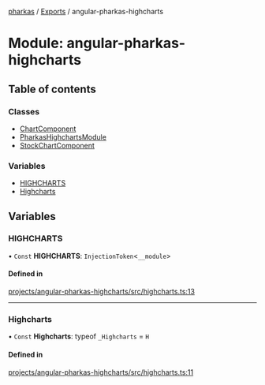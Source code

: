[pharkas](../README.md) / [Exports](../modules.md) / angular-pharkas-highcharts

# Module: angular-pharkas-highcharts

## Table of contents

### Classes

- [ChartComponent](../classes/angular_pharkas_highcharts.ChartComponent.md)
- [PharkasHighchartsModule](../classes/angular_pharkas_highcharts.PharkasHighchartsModule.md)
- [StockChartComponent](../classes/angular_pharkas_highcharts.StockChartComponent.md)

### Variables

- [HIGHCHARTS](angular_pharkas_highcharts.md#highcharts)
- [Highcharts](angular_pharkas_highcharts.md#highcharts-1)

## Variables

### HIGHCHARTS

• `Const` **HIGHCHARTS**: `InjectionToken`<`__module`\>

#### Defined in

[projects/angular-pharkas-highcharts/src/highcharts.ts:13](https://github.com/WorldMaker/angular-pharkas/blob/f7dbe9c/projects/angular-pharkas-highcharts/src/highcharts.ts#L13)

___

### Highcharts

• `Const` **Highcharts**: typeof `_Highcharts` = `H`

#### Defined in

[projects/angular-pharkas-highcharts/src/highcharts.ts:11](https://github.com/WorldMaker/angular-pharkas/blob/f7dbe9c/projects/angular-pharkas-highcharts/src/highcharts.ts#L11)
